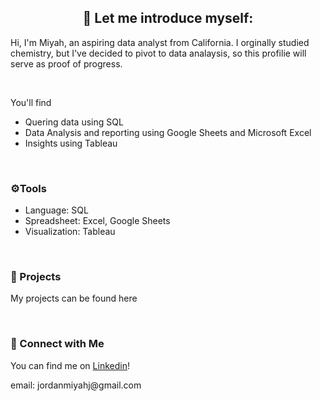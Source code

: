 <h2 align="center"> 👋 Let me introduce myself:</h2>
<p>Hi, I'm Miyah, an aspiring data analyst from California. I orginally studied chemistry, but I've decided to pivot to data analaysis, so this profilie will serve as proof of progress.</p>

<br><p>You'll find
  
  - Quering data using SQL
  - Data Analysis and reporting using Google Sheets and Microsoft Excel
  - Insights using Tableau</p>

<br><h3>⚙️Tools</h3>

  - Language: SQL
  - Spreadsheet: Excel, Google Sheets
  - Visualization: Tableau

<br><h3>📑 Projects</h3>
My projects can be found here

<br> <h3>📶 Connect with Me</h3>
<p>You can find me on <a href=https://linkedin.com/in/miyahjordan>Linkedin</a>!</p>
<p>email: jordanmiyahj@gmail.com</p>

<!---
miyahj/miyahj is a ✨ special ✨ repository because its `README.md` (this file) appears on your GitHub profile.
You can click the Preview link to take a look at your changes.
--->

